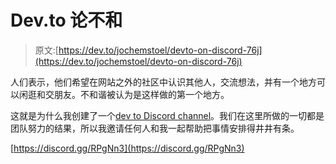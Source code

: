 # Dev.to 论不和

> 原文:[https://dev.to/jochemstoel/devto-on-discord-76j](https://dev.to/jochemstoel/devto-on-discord-76j)

人们表示，他们希望在网站之外的社区中认识其他人，交流想法，并有一个地方可以闲逛和交朋友。不和谐被认为是这样做的第一个地方。

这就是为什么我创建了一个[dev to Discord channel](https://discord.gg/RPgNn3)。我们在这里所做的一切都是团队努力的结果，所以我邀请任何人和我一起帮助把事情安排得井井有条。

[https://discord.gg/RPgNn3](https://discord.gg/RPgNn3)